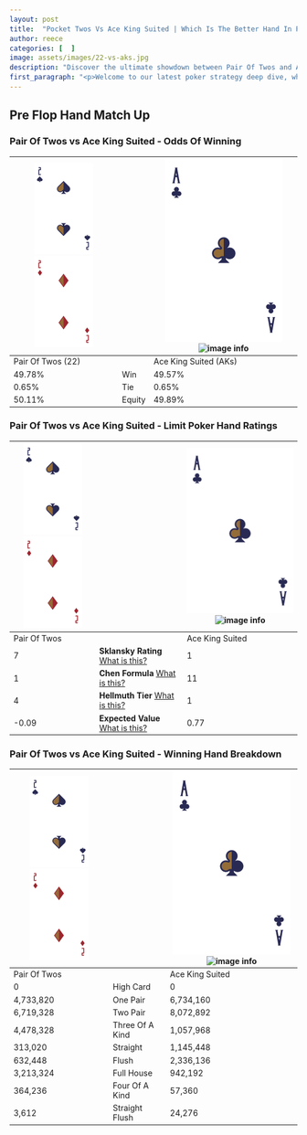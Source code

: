 ```yaml
---
layout: post
title:  "Pocket Twos Vs Ace King Suited | Which Is The Better Hand In Poker? A Complete Guide"
author: reece
categories: [  ]
image: assets/images/22-vs-aks.jpg
description: "Discover the ultimate showdown between Pair Of Twos and Ace King Suited in poker! Uncover the odds, strategies, and scenarios where one hand triumphs over the other. Get ready to up your poker game with this thrilling analysis."
first_paragraph: "<p>Welcome to our latest poker strategy deep dive, where we're pitting two distinct hands against each other in a high-stakes showdown: Pair Of Twos vs Ace King Suited.</p><p>In the dynamic world of poker, every decision counts, and knowing which hand holds the upper hand is key to your success at the table.</p><p>In this article, we'll dissect these two hands, explore the scenarios where one dominates the other, and equip you with the knowledge to make strategic choices that can tip the odds in your favor.</p><p>Get ready to unravel the intriguing dynamics of these poker hands and elevate your game to new heights.</p>"
---
```




[comment]: # (sp0)

## Pre Flop Hand Match Up

<div class="table hand-ratings" markdown="1"> 



### Pair Of Twos vs Ace King Suited - Odds Of Winning


    
| ![image info](assets/images/hand1/2.png) ![image info](assets/images/hand1/2o.png) |  | ![image info](assets/images/hand2/A.png) ![image info](assets/images/hand2/Ks.png) |
| -------- | -------- | -------- |
| Pair Of Twos (22) |  | Ace King Suited (AKs) |
| 49.78% | Win | 49.57% |
| 0.65% | Tie | 0.65% |
| 50.11% | Equity | 49.89% |




[comment]: # (sp1)



### Pair Of Twos vs Ace King Suited - Limit Poker Hand Ratings


    
| ![image info](assets/images/hand1/2.png) ![image info](assets/images/hand1/2o.png) |  | ![image info](assets/images/hand2/A.png) ![image info](assets/images/hand2/Ks.png) |
| -------- | -------- | -------- |
| Pair Of Twos |  | Ace King Suited |
| 7 | **Sklansky Rating** [What is this?](/sklansky-rating-explained) | 1 |
| 1 | **Chen Formula** [What is this?](/chen-formula-explained) | 11 |
| 4 | **Hellmuth Tier** [What is this?](/Hellmuth-tier-explained) | 1 |
| -0.09 | **Expected Value** [What is this?](/expected-value-explained) | 0.77 |




[comment]: # (sp2)



### Pair Of Twos vs Ace King Suited - Winning Hand Breakdown


    
| ![image info](assets/images/hand1/2.png) ![image info](assets/images/hand1/2o.png) |  | ![image info](assets/images/hand2/A.png) ![image info](assets/images/hand2/Ks.png) |
| -------- | -------- | -------- |
| Pair Of Twos |  | Ace King Suited |
| 0 | High Card | 0 |
| 4,733,820 | One Pair | 6,734,160 |
| 6,719,328 | Two Pair | 8,072,892 |
| 4,478,328 | Three Of A Kind | 1,057,968 |
| 313,020 | Straight | 1,145,448 |
| 632,448 | Flush | 2,336,136 |
| 3,213,324 | Full House | 942,192 |
| 364,236 | Four Of A Kind | 57,360 |
| 3,612 | Straight Flush | 24,276 |




[comment]: # (sp3)



</div>

[comment]: # (sp4)



[comment]: # (sp5)

